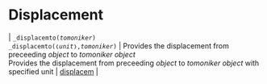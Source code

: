 # Displacement


| <a name="displacemto"></a> `_displacemto(`*`tomoniker`*`)`<br>`_displacemto(❬`*`unit`*`❭,`*`tomoniker`*`)` | Provides the displacement from preceeding *object* to *tomoniker* *object*<br>Provides the displacement from preceeding *object* to *tomoniker* *object* with specified unit | [displacem](./displacem.md) |
